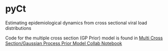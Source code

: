 # pyCt
Estimating epidemiological dynamics from cross sectional viral load distributions

Code for the multiple cross section (GP Prior) model is found in [Multi Cross Section/Gaussian Process Prior Model Collab Notebook](https://github.com/pargaw/pyCt/tree/main/Multi%20Cross%20Section)
